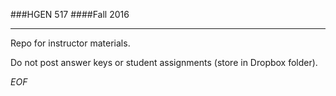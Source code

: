 ###HGEN 517
####Fall 2016

- - -

Repo for instructor materials.  

Do not post answer keys or student assignments (store in Dropbox folder).
  






*EOF*  
